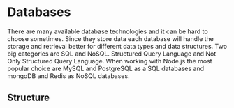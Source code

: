 # Databases

There are many available database technologies and it can be hard to choose sometimes. Since they store data each database will handle the storage and retrieval better for different data types and data structures. Two big categories are SQL and NoSQL. Structured Query Language and Not Only Structured Query Language. When working with Node.js the most popular choice are MySQL and PostgreSQL as a SQL databases and mongoDB and Redis as NoSQL databases.

## Structure


